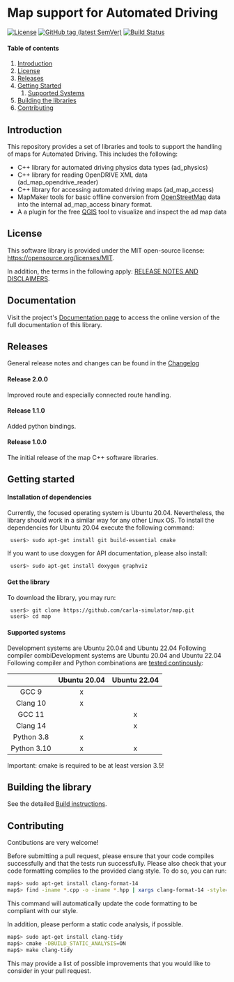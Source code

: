 # Map support for Automated Driving

[![License](https://img.shields.io/badge/License-MIT-yellow.svg)](https://opensource.org/licenses/MIT)
[![GitHub tag (latest SemVer)](https://img.shields.io/github/tag/carla-simulator/map.svg)](https://github.com/carla-simulator/map/releases/latest)
[![Build Status](https://github.com/carla-simulator/map/workflows/Build%20and%20Test%20of%20AD-Map%20Library/badge.svg?branch=master)](https://github.com/carla-simulator/map/actions?query=workflow%3A%22Build+and+Test+of+AD-Map+Library%22)

#### Table of contents
1. [Introduction](#introduction)
2. [License](#license)
3. [Releases](#releases)
3. [Getting Started](#started)
   1. [Supported Systems](#systems)
4. [Building the libraries](#building)
6. [Contributing](#contributing)

## Introduction <a name="introduction"></a>
This repository provides a set of libraries and tools to support the handling of maps for Automated Driving. This includes the following:

- C++ library for automated driving physics data types (ad_physics)
- C++ library for reading OpenDRIVE XML data (ad_map_opendrive_reader)
- C++ library for accessing automated driving maps (ad_map_access)
- MapMaker tools for basic offline conversion from [OpenStreetMap](https://www.openstreetmap.org/) data into the internal ad_map_access
binary format.
- A a plugin for the free [QGIS](https://qgis.org/) tool to visualize and inspect the ad map data

## License <a name="license"></a>
This software library is provided under the MIT open-source license: https://opensource.org/licenses/MIT.

In addition, the terms in the following apply:
[RELEASE NOTES AND DISCLAIMERS](./RELEASE_NOTES_AND_DISCLAIMERS.md).

## Documentation
Visit the project's [Documentation page](https://ad-map-access.readthedocs.io/en/latest/) to access the online version of the full documentation of this library.

## Releases <a name="releases"></a>
General release notes and changes can be found in the [Changelog](https://ad-map-access.readthedocs.io/en/latest/CHANGELOG/index.html)

#### Release 2.0.0 <a name="release_2_0"></a>
Improved route and especially connected route handling.

#### Release 1.1.0 <a name="release_1_1"></a>
Added python bindings.

#### Release 1.0.0 <a name="release_1"></a>
The initial release of the map C++ software libraries.

## Getting started <a name="started"></a>

#### Installation of dependencies
Currently, the focused operating system is Ubuntu 20.04. Nevertheless, the library should work in a similar way for any other Linux OS.
To install the dependencies for Ubuntu 20.04 execute the following command:
```bash
 user$> sudo apt-get install git build-essential cmake
```

If you want to use doxygen for API documentation, please also install:
```bash
 user$> sudo apt-get install doxygen graphviz
```

#### Get the library
To download the library, you may run:
```bash
 user$> git clone https://github.com/carla-simulator/map.git
 user$> cd map
```

#### Supported systems <a name="systems"></a>
Development systems are Ubuntu 20.04 and Ubuntu 22.04
Following compiler combiDevelopment systems are Ubuntu 20.04 and Ubuntu 22.04
Following compiler and Python combinations are [tested continously](https://github.com/intel/ad-rss-lib/blob/master/.github/workflows/build_test.yml):

|                 | Ubuntu 20.04 | Ubuntu 22.04 |
|:---------------:|:------------:|:------------:|
|   GCC 9         |       x      |              |
|  Clang 10       |       x      |              |
|   GCC 11        |              |       x      |
|  Clang 14       |              |       x      |
|  Python 3.8     |       x      |              |
|  Python 3.10    |       x      |       x      |

Important: cmake is required to be at least version 3.5!

## Building the library <a name="building"></a>
See the detailed [Build instructions](https://ad-map-access.readthedocs.io/en/latest/BUILDING/index.html).

## Contributing <a name="contributing"></a>
Contibutions are very welcome!

Before submitting a pull request, please ensure that your code compiles successfully and that the tests run successfully.
Please also check that your code formatting complies to the provided clang style. To do so, you can run:
```bash
map$> sudo apt-get install clang-format-14
map$> find -iname *.cpp -o -iname *.hpp | xargs clang-format-14 -style=file -i
```
This command will automatically update the code formatting to be compliant with our style.

In addition, please perform a static code analysis, if possible.
```bash
map$> sudo apt-get install clang-tidy
map$> cmake -DBUILD_STATIC_ANALYSIS=ON
map$> make clang-tidy
```
This may provide a list of possible improvements that you would like to consider in your pull request.
